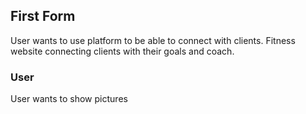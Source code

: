 ## First Form

User wants to use platform to be able to connect with clients. Fitness website connecting clients with their goals and coach.

### User

User wants to show pictures


 
